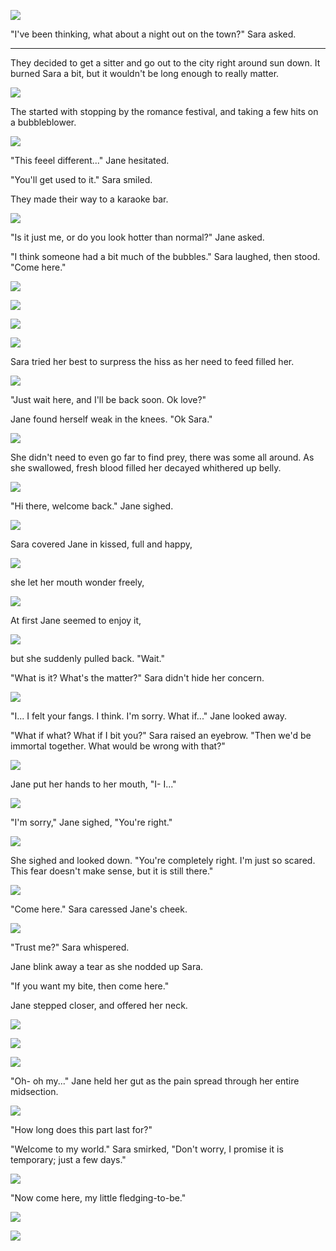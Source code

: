 ![](12-19-17_10-23-38%C2%A0PM.png)

"I've been thinking, what about a night out on the town?" Sara asked.

----

They decided to get a sitter and go out to the city right around sun down. It burned Sara a bit, but it wouldn't be long enough to really matter.

![](12-19-17_8-31-49%C2%A0PM.png)

The started with stopping by the romance festival, and taking a few hits on a bubbleblower.

![](12-19-17_10-28-25%C2%A0PM.png)

"This feeel different..." Jane hesitated.

"You'll get used to it." Sara smiled.

They made their way to a karaoke bar.

![](12-19-17_10-34-50%C2%A0PM.png)

"Is it just me, or do you look hotter than normal?" Jane asked.

"I think someone had a bit much of the bubbles." Sara laughed, then stood. "Come here."

![](12-19-17_10-37-43%C2%A0PM.png)

![](12-19-17_10-37-53%C2%A0PM.png)

![](12-19-17_10-38-14%C2%A0PM.png)

![](12-19-17_10-36-59%C2%A0PM.png)

Sara tried her best to surpress the hiss as her need to feed filled her.

![](12-19-17_10-38-49%C2%A0PM.png)

"Just wait here, and I'll be back soon. Ok love?"

Jane found herself weak in the knees. "Ok Sara."

![](12-19-17_10-43-28%C2%A0PM.png)

She didn't need to even go far to find prey, there was some all around. As she swallowed, fresh blood filled her decayed whithered up belly.

![](12-19-17_10-47-40%C2%A0PM.png)

"Hi there, welcome back." Jane sighed.

![](12-19-17_10-47-18%C2%A0PM.png)

Sara covered Jane in kissed, full and happy,

![](12-19-17_10-48-46%C2%A0PM.png)

she let her mouth wonder freely,

![](12-19-17_10-48-58%C2%A0PM.png)

At first Jane seemed to enjoy it,

![](12-19-17_10-49-50%C2%A0PM.png)

but she suddenly pulled back. "Wait."

"What is it? What's the matter?" Sara didn't hide her concern.

![](12-19-17_10-49-39%C2%A0PM.png)

"I... I felt your fangs. I think. I'm sorry. What if..." Jane looked away.

"What if what? What if I bit you?" Sara raised an eyebrow. "Then we'd be immortal together. What would be wrong with that?"

![](12-19-17_10-50-42%C2%A0PM.png)

Jane put her hands to her mouth, "I- I..."

![](12-19-17_10-50-48%C2%A0PM.png)

"I'm sorry," Jane sighed, "You're right."

![](12-19-17_10-52-48%C2%A0PM.png)

She sighed and looked down. "You're completely right. I'm just so scared. This fear doesn't make sense, but it is still there."

![](12-19-17_10-54-45%C2%A0PM.png)

"Come here." Sara caressed Jane's cheek.

![](12-19-17_10-55-07%C2%A0PM.png)

"Trust me?" Sara whispered.

Jane blink away a tear as she nodded up Sara.

"If you want my bite, then come here."

Jane stepped closer, and offered her neck.

![](12-19-17_10-52-37%C2%A0PM.png)

![](12-19-17_10-53-11%C2%A0PM.png)

![](12-19-17_10-54-00%C2%A0PM.png)

"Oh- oh my..." Jane held her gut as the pain spread through her entire midsection.

![](12-19-17_10-53-43%C2%A0PM.png)

"How long does this part last for?"

"Welcome to my world." Sara smirked, "Don't worry, I promise it is temporary; just a few days."

![](12-19-17_10-55-53%C2%A0PM.png)

"Now come here, my little fledging-to-be."

![](12-19-17_10-56-23%C2%A0PM.png)

![](12-19-17_10-56-29%C2%A0PM.png)
